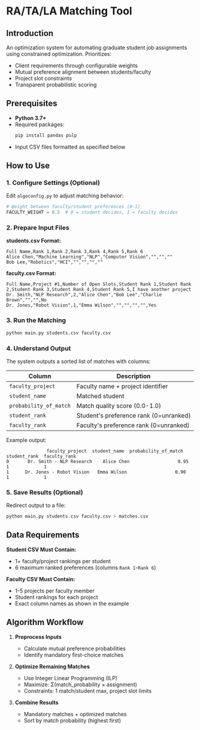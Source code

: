 # RA/TA/LA Matching Tool

## Introduction
An optimization system for automating graduate student job assignments using constrained optimization. Prioritizes:
- Client requirements through configurable weights
- Mutual preference alignment between students/faculty
- Project slot constraints
- Transparent probabilistic scoring

## Prerequisites
- **Python 3.7+**
- Required packages:
  ```bash
  pip install pandas pulp
  ```
- Input CSV files formatted as specified below

## How to Use

### 1. Configure Settings (Optional)
Edit `algoconfig.py` to adjust matching behavior:
```python
# Weight between faculty/student preferences (0-1)
FACULTY_WEIGHT = 0.5  # 0 = student decides, 1 = faculty decides
```

### 2. Prepare Input Files
**students.csv Format:**
```csv
Full Name,Rank 1,Rank 2,Rank 3,Rank 4,Rank 5,Rank 6
Alice Chen,"Machine Learning","NLP","Computer Vision","","",""
Bob Lee,"Robotics","HCI","","","",""
```

**faculty.csv Format:**
```csv
Full Name,Project #1,Number of Open Slots,Student Rank 1,Student Rank 2,Student Rank 3,Student Rank 4,Student Rank 5,I have another project
Dr. Smith,"NLP Research",2,"Alice Chen","Bob Lee","Charlie Brown","","",No
Dr. Jones,"Robot Vision",1,"Emma Wilson","","","","",Yes
```

### 3. Run the Matching
```bash
python main.py students.csv faculty.csv
```

### 4. Understand Output
The system outputs a sorted list of matches with columns:

| Column | Description |
|--------|-------------|
| `faculty_project` | Faculty name + project identifier |
| `student_name` | Matched student |
| `probability_of_match` | Match quality score (0.0-1.0) |
| `student_rank` | Student's preference rank (0=unranked) |
| `faculty_rank` | Faculty's preference rank (0=unranked) |

Example output:
```
               faculty_project  student_name  probability_of_match  student_rank  faculty_rank
0       Dr. Smith - NLP Research    Alice Chen                  0.95             1             1
1      Dr. Jones - Robot Vision   Emma Wilson                  0.90             1             1
```

### 5. Save Results (Optional)
Redirect output to a file:
```bash
python main.py students.csv faculty.csv > matches.csv
```

## Data Requirements
**Student CSV Must Contain:**
- 1+ faculty/project rankings per student
- 6 maximum ranked preferences (columns `Rank 1`-`Rank 6`)

**Faculty CSV Must Contain:**
- 1-5 projects per faculty member
- Student rankings for each project
- Exact column names as shown in the example

## Algorithm Workflow
1. **Preprocess Inputs**  
   - Calculate mutual preference probabilities
   - Identify mandatory first-choice matches

2. **Optimize Remaining Matches**  
   - Use Integer Linear Programming (ILP)
   - Maximize: Σ(match_probability × assignment)
   - Constraints: 1 match/student max, project slot limits

3. **Combine Results**  
   - Mandatory matches + optimized matches
   - Sort by match probability (highest first)
